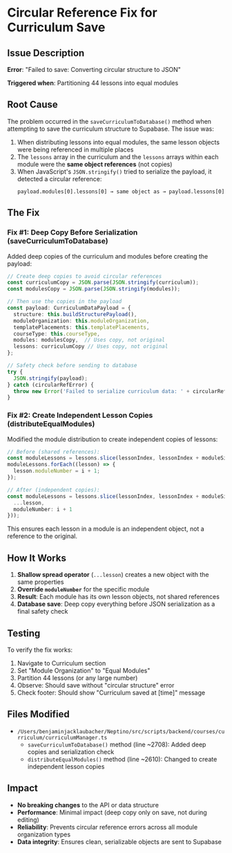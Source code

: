# Circular Reference Fix for Curriculum Save

## Issue Description

**Error**: "Failed to save: Converting circular structure to JSON"

**Triggered when**: Partitioning 44 lessons into equal modules

## Root Cause

The problem occurred in the `saveCurriculumToDatabase()` method when attempting to save the curriculum structure to Supabase. The issue was:

1. When distributing lessons into equal modules, the same lesson objects were being referenced in multiple places
2. The `lessons` array in the curriculum and the `lessons` arrays within each module were the **same object references** (not copies)
3. When JavaScript's `JSON.stringify()` tried to serialize the payload, it detected a circular reference:
   ```
   payload.modules[0].lessons[0] → same object as → payload.lessons[0]
   ```

## The Fix

### Fix #1: Deep Copy Before Serialization (saveCurriculumToDatabase)

Added deep copies of the curriculum and modules before creating the payload:

```typescript
// Create deep copies to avoid circular references
const curriculumCopy = JSON.parse(JSON.stringify(curriculum));
const modulesCopy = JSON.parse(JSON.stringify(modules));

// Then use the copies in the payload
const payload: CurriculumDataPayload = {
  structure: this.buildStructurePayload(),
  moduleOrganization: this.moduleOrganization,
  templatePlacements: this.templatePlacements,
  courseType: this.courseType,
  modules: modulesCopy,  // Uses copy, not original
  lessons: curriculumCopy // Uses copy, not original
};

// Safety check before sending to database
try {
  JSON.stringify(payload);
} catch (circularRefError) {
  throw new Error('Failed to serialize curriculum data: ' + circularRefError.message);
}
```

### Fix #2: Create Independent Lesson Copies (distributeEqualModules)

Modified the module distribution to create independent copies of lessons:

```typescript
// Before (shared references):
const moduleLessons = lessons.slice(lessonIndex, lessonIndex + moduleSize);
moduleLessons.forEach((lesson) => {
  lesson.moduleNumber = i + 1;
});

// After (independent copies):
const moduleLessons = lessons.slice(lessonIndex, lessonIndex + moduleSize).map(lesson => ({
  ...lesson,
  moduleNumber: i + 1
}));
```

This ensures each lesson in a module is an independent object, not a reference to the original.

## How It Works

1. **Shallow spread operator** (`...lesson`) creates a new object with the same properties
2. **Override `moduleNumber`** for the specific module
3. **Result**: Each module has its own lesson objects, not shared references
4. **Database save**: Deep copy everything before JSON serialization as a final safety check

## Testing

To verify the fix works:
1. Navigate to Curriculum section
2. Set "Module Organization" to "Equal Modules"
3. Partition 44 lessons (or any large number)
4. Observe: Should save without "circular structure" error
5. Check footer: Should show "Curriculum saved at [time]" message

## Files Modified

- `/Users/benjaminjacklaubacher/Neptino/src/scripts/backend/courses/curriculum/curriculumManager.ts`
  - `saveCurriculumToDatabase()` method (line ~2708): Added deep copies and serialization check
  - `distributeEqualModules()` method (line ~2610): Changed to create independent lesson copies

## Impact

- **No breaking changes** to the API or data structure
- **Performance**: Minimal impact (deep copy only on save, not during editing)
- **Reliability**: Prevents circular reference errors across all module organization types
- **Data integrity**: Ensures clean, serializable objects are sent to Supabase
